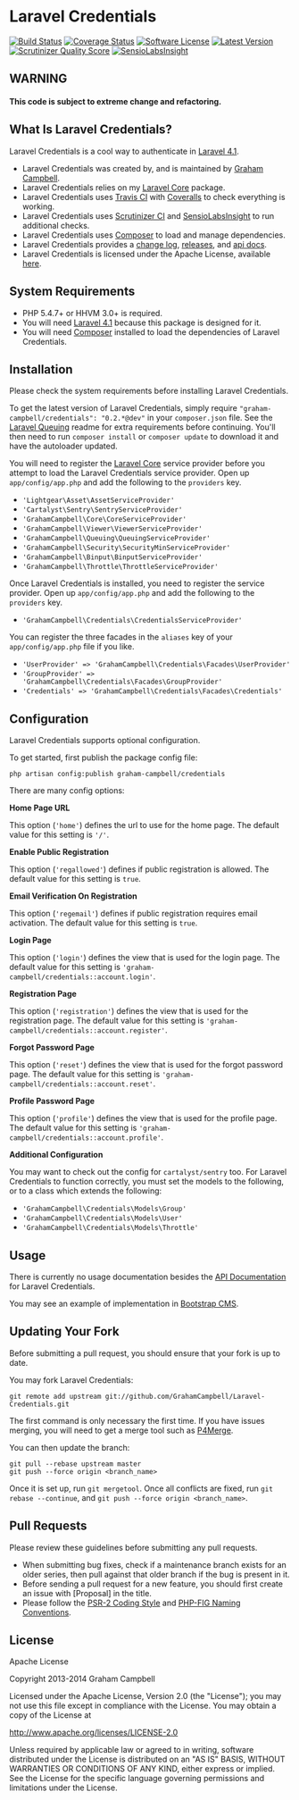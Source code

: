 Laravel Credentials
===================


[![Build Status](https://img.shields.io/travis/GrahamCampbell/Laravel-Credentials/master.svg)](https://travis-ci.org/GrahamCampbell/Laravel-Credentials)
[![Coverage Status](https://img.shields.io/coveralls/GrahamCampbell/Laravel-Credentials/master.svg)](https://coveralls.io/r/GrahamCampbell/Laravel-Credentials)
[![Software License](https://img.shields.io/badge/license-Apache%202.0-brightgreen.svg)](https://github.com/GrahamCampbell/Laravel-Credentials/blob/master/LICENSE.md)
[![Latest Version](https://img.shields.io/github/release/GrahamCampbell/Laravel-Credentials.svg)](https://github.com/GrahamCampbell/Laravel-Credentials/releases)
[![Scrutinizer Quality Score](https://scrutinizer-ci.com/g/GrahamCampbell/Laravel-Credentials/badges/quality-score.png?s=b384661adefa74fb4c695e50c7832c7f1ceea470)](https://scrutinizer-ci.com/g/GrahamCampbell/Laravel-Credentials)
[![SensioLabsInsight](https://insight.sensiolabs.com/projects/223971eb-99e6-47b4-8107-ee5b9a4b4446/mini.png)](https://insight.sensiolabs.com/projects/223971eb-99e6-47b4-8107-ee5b9a4b4446)


## WARNING

#### This code is subject to extreme change and refactoring.


## What Is Laravel Credentials?

Laravel Credentials is a cool way to authenticate in [Laravel 4.1](http://laravel.com).

* Laravel Credentials was created by, and is maintained by [Graham Campbell](https://github.com/GrahamCampbell).
* Laravel Credentials relies on my [Laravel Core](https://github.com/GrahamCampbell/Laravel-Core) package.
* Laravel Credentials uses [Travis CI](https://travis-ci.org/GrahamCampbell/Laravel-Credentials) with [Coveralls](https://coveralls.io/r/GrahamCampbell/Laravel-Credentials) to check everything is working.
* Laravel Credentials uses [Scrutinizer CI](https://scrutinizer-ci.com/g/GrahamCampbell/Laravel-Credentials) and [SensioLabsInsight](https://insight.sensiolabs.com/projects/223971eb-99e6-47b4-8107-ee5b9a4b4446) to run additional checks.
* Laravel Credentials uses [Composer](https://getcomposer.org) to load and manage dependencies.
* Laravel Credentials provides a [change log](https://github.com/GrahamCampbell/Laravel-Credentials/blob/master/CHANGELOG.md), [releases](https://github.com/GrahamCampbell/Laravel-Credentials/releases), and [api docs](http://grahamcampbell.github.io/Laravel-Credentials).
* Laravel Credentials is licensed under the Apache License, available [here](https://github.com/GrahamCampbell/Laravel-Credentials/blob/master/LICENSE.md).


## System Requirements

* PHP 5.4.7+ or HHVM 3.0+ is required.
* You will need [Laravel 4.1](http://laravel.com) because this package is designed for it.
* You will need [Composer](https://getcomposer.org) installed to load the dependencies of Laravel Credentials.


## Installation

Please check the system requirements before installing Laravel Credentials.

To get the latest version of Laravel Credentials, simply require `"graham-campbell/credentials": "0.2.*@dev"` in your `composer.json` file. See the [Laravel Queuing](https://github.com/GrahamCampbell/Laravel-Queuing) readme for extra requirements before continuing. You'll then need to run `composer install` or `composer update` to download it and have the autoloader updated.

You will need to register the [Laravel Core](https://github.com/GrahamCampbell/Laravel-Core) service provider before you attempt to load the Laravel Credentials service provider. Open up `app/config/app.php` and add the following to the `providers` key.

* `'Lightgear\Asset\AssetServiceProvider'`
* `'Cartalyst\Sentry\SentryServiceProvider'`
* `'GrahamCampbell\Core\CoreServiceProvider'`
* `'GrahamCampbell\Viewer\ViewerServiceProvider'`
* `'GrahamCampbell\Queuing\QueuingServiceProvider'`
* `'GrahamCampbell\Security\SecurityMinServiceProvider'`
* `'GrahamCampbell\Binput\BinputServiceProvider'`
* `'GrahamCampbell\Throttle\ThrottleServiceProvider'`

Once Laravel Credentials is installed, you need to register the service provider. Open up `app/config/app.php` and add the following to the `providers` key.

* `'GrahamCampbell\Credentials\CredentialsServiceProvider'`

You can register the three facades in the `aliases` key of your `app/config/app.php` file if you like.

* `'UserProvider' => 'GrahamCampbell\Credentials\Facades\UserProvider'`
* `'GroupProvider' => 'GrahamCampbell\Credentials\Facades\GroupProvider'`
* `'Credentials' => 'GrahamCampbell\Credentials\Facades\Credentials'`


## Configuration

Laravel Credentials supports optional configuration.

To get started, first publish the package config file:

    php artisan config:publish graham-campbell/credentials

There are many config options:

**Home Page URL**

This option (`'home'`) defines the url to use for the home page. The default value for this setting is `'/'`.

**Enable Public Registration**

This option (`'regallowed'`) defines if public registration is allowed. The default value for this setting is `true`.

**Email Verification On Registration**

This option (`'regemail'`) defines if public registration requires email activation. The default value for this setting is `true`.

**Login Page**

This option (`'login'`) defines the view that is used for the login page. The default value for this setting is `'graham-campbell/credentials::account.login'`.

**Registration Page**

This option (`'registration'`) defines the view that is used for the registration page. The default value for this setting is `'graham-campbell/credentials::account.register'`.

**Forgot Password Page**

This option (`'reset'`) defines the view that is used for the forgot password page. The default value for this setting is `'graham-campbell/credentials::account.reset'`.

**Profile Password Page**

This option (`'profile'`) defines the view that is used for the profile page. The default value for this setting is `'graham-campbell/credentials::account.profile'`.

**Additional Configuration**

You may want to check out the config for `cartalyst/sentry` too. For Laravel Credentials to function correctly, you must set the models to the following, or to a class which extends the following:

* `'GrahamCampbell\Credentials\Models\Group'`
* `'GrahamCampbell\Credentials\Models\User'`
* `'GrahamCampbell\Credentials\Models\Throttle'`


## Usage

There is currently no usage documentation besides the [API Documentation](http://grahamcampbell.github.io/Laravel-Credentials
) for Laravel Credentials.

You may see an example of implementation in [Bootstrap CMS](https://github.com/GrahamCampbell/Bootstrap-CMS).


## Updating Your Fork

Before submitting a pull request, you should ensure that your fork is up to date.

You may fork Laravel Credentials:

    git remote add upstream git://github.com/GrahamCampbell/Laravel-Credentials.git

The first command is only necessary the first time. If you have issues merging, you will need to get a merge tool such as [P4Merge](http://perforce.com/product/components/perforce_visual_merge_and_diff_tools).

You can then update the branch:

    git pull --rebase upstream master
    git push --force origin <branch_name>

Once it is set up, run `git mergetool`. Once all conflicts are fixed, run `git rebase --continue`, and `git push --force origin <branch_name>`.


## Pull Requests

Please review these guidelines before submitting any pull requests.

* When submitting bug fixes, check if a maintenance branch exists for an older series, then pull against that older branch if the bug is present in it.
* Before sending a pull request for a new feature, you should first create an issue with [Proposal] in the title.
* Please follow the [PSR-2 Coding Style](https://github.com/php-fig/fig-standards/blob/master/accepted/PSR-2-coding-style-guide.md) and [PHP-FIG Naming Conventions](https://github.com/php-fig/fig-standards/blob/master/bylaws/002-psr-naming-conventions.md).


## License

Apache License

Copyright 2013-2014 Graham Campbell

Licensed under the Apache License, Version 2.0 (the "License");
you may not use this file except in compliance with the License.
You may obtain a copy of the License at

 http://www.apache.org/licenses/LICENSE-2.0

Unless required by applicable law or agreed to in writing, software
distributed under the License is distributed on an "AS IS" BASIS,
WITHOUT WARRANTIES OR CONDITIONS OF ANY KIND, either express or implied.
See the License for the specific language governing permissions and
limitations under the License.
